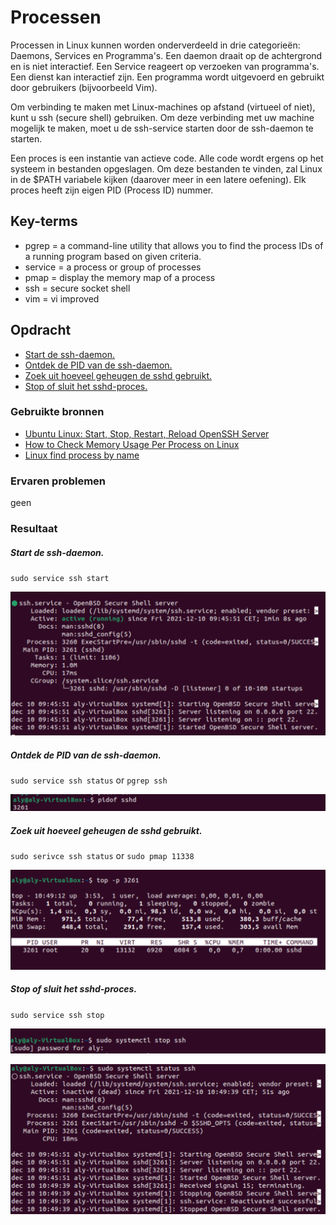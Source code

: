 # Processen
Processen in Linux kunnen worden onderverdeeld in drie categorieën: Daemons, Services en Programma's.
Een daemon draait op de achtergrond en is niet interactief. Een Service reageert op verzoeken van programma's. Een dienst kan interactief zijn. Een programma wordt uitgevoerd en gebruikt door gebruikers (bijvoorbeeld Vim).

Om verbinding te maken met Linux-machines op afstand (virtueel of niet), kunt u ssh (secure shell) gebruiken. Om deze verbinding met uw machine mogelijk te maken, moet u de ssh-service starten door de ssh-daemon te starten.

Een proces is een instantie van actieve code. Alle code wordt ergens op het systeem in bestanden opgeslagen. Om deze bestanden te vinden, zal Linux in de $PATH variabele kijken (daarover meer in een latere oefening). Elk proces heeft zijn eigen PID (Process ID) nummer.
## Key-terms
- pgrep = a command-line utility that allows you to find the process IDs of a running program based on given criteria.
- service = a process or group of processes
- pmap = display the memory map of a process
- ssh = secure socket shell
- vim = vi improved

## Opdracht
- [Start de ssh-daemon.](#start-de-ssh-daemon)
- [Ontdek de PID van de ssh-daemon.](#ontdek-de-pid-van-de-ssh-daemon)
- [Zoek uit hoeveel geheugen de sshd gebruikt.](#zoek-uit-hoeveel-geheugen-de-sshd-gebruikt)
- [Stop of sluit het sshd-proces.](#stop-of-sluit-het-sshd-proces)


### Gebruikte bronnen
- [Ubuntu Linux: Start, Stop, Restart, Reload OpenSSH Server](https://www.cyberciti.biz/faq/howto-start-stop-ssh-server/)
- [How to Check Memory Usage Per Process on Linux](https://linuxhint.com/check_memory_usage_process_linux/)
- [Linux find process by name](https://www.cyberciti.biz/faq/linux-find-process-name/)
### Ervaren problemen
geen

### Resultaat

##### Start de ssh-daemon.
`sudo service ssh start`

![naamvandeplaatje](../00_includes/LNX-07Processesstatussshscreenshot2.png)




##### Ontdek de PID van de ssh-daemon.       
`sudo service ssh status` or `pgrep ssh`

![naamvandeplaatje](../00_includes/LNX-07Processespidofsshdscreenshot3.png)




##### Zoek uit hoeveel geheugen de sshd gebruikt.
`sudo serivce ssh status` or `sudo pmap 11338` 

![naamvandeplaatje](../00_includes/LNX-07Processesmemorythesshdisusingscreenshot4.png)




##### Stop of sluit het sshd-proces.
`sudo service ssh stop`

![naamvandeplaatje](../00_includes/LNX-07Processesstopsshpt1screenshot5.png)

![naamvandeplaatje](../00_includes/LNX-07Processesstoppedsshpt2statusscreenshot6.png)




